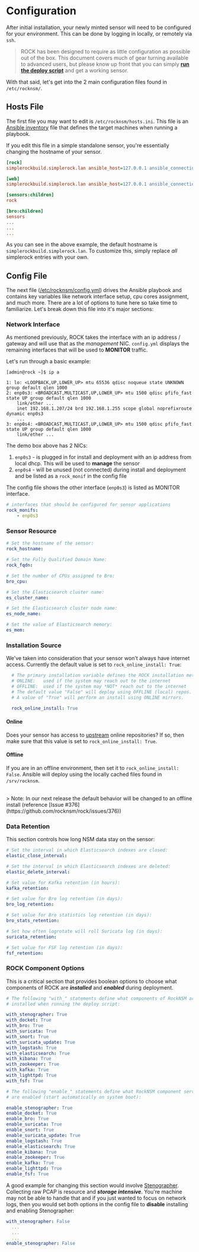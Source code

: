 # Configuration

After initial installation, your newly minted sensor will need to be configured
for your environment.  This can be done by logging in locally, or remotely via `ssh`.

> ROCK has been designed to require as little configuration as possible out of the
box. This document covers much of gear turning available to advanced users, but
please know up front that you can simply **[run the deploy script](../deployment/index.md)**
and get a working sensor.  

With that said, let's get into the 2 main configuration files found in `/etc/rocknsm/`.  


## Hosts File

The first file you may want to edit is `/etc/rocknsm/hosts.ini`. This
file is an [Ansible inventory](https://docs.ansible.com/ansible/latest/user_guide/intro_inventory.html) file that defines the target machines when
running a playbook.  

If you edit this file in a simple standalone sensor, you're essentially changing
the hostname of your sensor.  

<!-- This is also where you break out server roles for more complex multi-node
deployments. If that fits your needs, see the multi-node clustering guide [here](#). -->

```ini
[rock]
simplerockbuild.simplerock.lan ansible_host=127.0.0.1 ansible_connection=local

[web]
simplerockbuild.simplerock.lan ansible_host=127.0.0.1 ansible_connection=local

[sensors:children]
rock

[bro:children]
sensors
...
...
...
```

As you can see in the above example, the default hostname is `simplerockbuild.simplerock.lan`.
To customize this, simply replace _all_ simplerock entries with your own.  


## Config File

The next file ([/etc/rocknsm/config.yml](https://github.com/rocknsm/rock/blob/master/playbooks/templates/rock_config.yml.j2)) drives
the Ansible playbook and contains key variables like network interface setup,
cpu cores assignment, and much more.  There are a lot of options to tune here so
take time to familiarize.  Let's break down this file into it's major sections:  


### Network Interface
As mentioned previously, ROCK takes the interface with an ip address / gateway and will use that as the _management_ NIC. `config.yml` displays the remaining interfaces that will be used to **MONITOR** traffic.

Let's run through a basic example:  
```
[admin@rock ~]$ ip a

1: lo: <LOOPBACK,UP,LOWER_UP> mtu 65536 qdisc noqueue state UNKNOWN group default qlen 1000
2: enp0s3: <BROADCAST,MULTICAST,UP,LOWER_UP> mtu 1500 qdisc pfifo_fast state UP group default qlen 1000
    link/ether ...
    inet 192.168.1.207/24 brd 192.168.1.255 scope global noprefixroute dynamic enp0s3
    ...
3: enp0s4: <BROADCAST,MULTICAST,UP,LOWER_UP> mtu 1500 qdisc pfifo_fast state UP group default qlen 1000
    link/ether ...
```

The demo box above has 2 NICs:  
1. `enp0s3` - is plugged in for install and deployment with an ip address from local dhcp. This will be used to **manage** the sensor  
2. `enp0s4` - will be unused (not connected) during install and deployment and be listed as a `rock_monif` in the config file

The config file shows the other interface (`enp0s3`) is listed as MONITOR interface.
```yml
# interfaces that should be configured for sensor applications
rock_monifs:
    - enp0s3
```


### Sensor Resource

```yml
# Set the hostname of the sensor:
rock_hostname:

# Set the Fully Qualified Domain Name:
rock_fqdn:

# Set the number of CPUs assigned to Bro:
bro_cpu:

# Set the Elasticsearch cluster name:
es_cluster_name:

# Set the Elasticsearch cluster node name:
es_node_name:

# Set the value of Elasticsearch memory:
es_mem:
```


### Installation Source
We've taken into consideration that your sensor won't always have internet
access.  Currently the default value is set to `rock_online_install: True`:  

```yml
  # The primary installation variable defines the ROCK installation method:
  # ONLINE:   used if the system may reach out to the internet
  # OFFLINE:  used if the system may *NOT* reach out to the internet
  # The default value "False" will deploy using OFFLINE (local) repos.
  # A value of "True" will perform an install using ONLINE mirrors.

  rock_online_install: True
```

#### Online
Does your sensor has access to [upstream](https://imgs.xkcd.com/comics/the_cloud.png)
online repositories? If so, then make sure that this value is set to
`rock_online_install: True`.  


#### Offline
If you are in an offline environment, then set it to `rock_online_install: False`.
Ansible will deploy using the locally cached files found in `/srv/rocknsm`.

<br>
> Note: In our next release the default behavior will be changed to an offline
install (reference [Issue #376](https://github.com/rocknsm/rock/issues/376))


### Data Retention
This section controls how long NSM data stay on the sensor:  
```yml
# Set the interval in which Elasticsearch indexes are closed:
elastic_close_interval:

# Set the interval in which Elasticsearch indexes are deleted:
elastic_delete_interval:

# Set value for Kafka retention (in hours):
kafka_retention:

# Set value for Bro log retention (in days):
bro_log_retention:

# Set value for Bro statistics log retention (in days):
bro_stats_retention:

# Set how often logrotate will roll Suricata log (in days):
suricata_retention:

# Set value for FSF log retention (in days):
fsf_retention:
```


### ROCK Component Options
This is a critical section that provides boolean options to choose what components of ROCK are **_installed_** and **_enabled_** during deployment.  

```yml
# The following "with_" statements define what components of RockNSM are
# installed when running the deploy script:

with_stenographer: True
with_docket: True
with_bro: True
with_suricata: True
with_snort: True
with_suricata_update: True
with_logstash: True
with_elasticsearch: True
with_kibana: True
with_zookeeper: True
with_kafka: True
with_lighttpd: True
with_fsf: True

# The following "enable_" statements define what RockNSM component services
# are enabled (start automatically on system boot):

enable_stenographer: True
enable_docket: True
enable_bro: True
enable_suricata: True
enable_snort: True
enable_suricata_update: True
enable_logstash: True
enable_elasticsearch: True
enable_kibana: True
enable_zookeeper: True
enable_kafka: True
enable_lighttpd: True
enable_fsf: True
```

A good example for changing this section would involve [Stenographer](../services/stenographer.md). Collecting raw PCAP is resource and _**storage intensive**_.  You're machine may not be able to handle that and if you just wanted to focus on network logs, then you would set both options in the config file to **disable** installing and enabling Stenographer:  

```yml
with_stenographer: False
  ...
  ...
  ...
enable_stenographer: False
```
